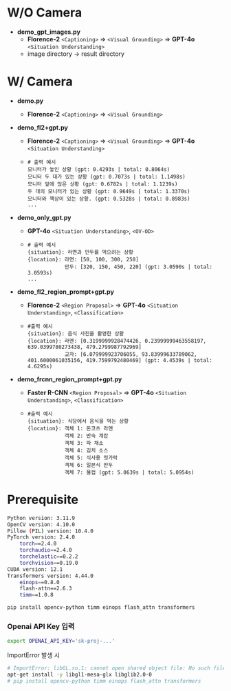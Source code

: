 # W/O Camera

- **demo_gpt_images.py**
    - **Florence-2** `<Captioning>` ⇒ `<Visual Grounding>` ⇒ **GPT-4o** `<Situation Understanding>`
    - image directory -> result directory

# W/ Camera
- **demo.py**
    - **Florence-2** `<Captioning>` ⇒ `<Visual Grounding>`

- **demo_fl2+gpt.py**
    - **Florence-2** `<Captioning>` ⇒ `<Visual Grounding>` ⇒ **GPT-4o** `<Situation Understanding>`
    - ```
      # 출력 예시
      모니터가 놓인 상황 (gpt: 0.4293s | total: 0.8064s)
      모니터 두 대가 있는 상황 (gpt: 0.7073s | total: 1.1498s)
      모니터 앞에 앉은 상황 (gpt: 0.6782s | total: 1.1239s)
      두 대의 모니터가 있는 상황 (gpt: 0.9649s | total: 1.3370s)
      모니터와 책상이 있는 상황. (gpt: 0.5328s | total: 0.8983s)
      ...
      ```

- **demo_only_gpt.py**
    - **GPT-4o** `<Situation Understanding>`, `<OV-OD>`
    - ```
      # 출력 예시
      {situation}: 라면과 만두를 먹으려는 상황
      {location}: 라면: [50, 100, 300, 250]
                  만두: [320, 150, 450, 220] (gpt: 3.0590s | total: 3.0593s)
      ...
      ```
- **demo_fl2_region_prompt+gpt.py**
    - **Florence-2** `<Region Proposal>` ⇒ **GPT-4o** `<Situation Understanding>`, `<Classification>`
    - ```
      #출력 예시
      {situation}: 음식 사진을 촬영한 상황
      {location}: 라멘: [0.3199999928474426, 0.23999999463558197, 639.0399780273438, 479.2799987792969]
                  교자: [6.079999923706055, 93.83999633789062, 401.6000061035156, 419.7599792480469] (gpt: 4.4539s | total: 4.6295s)      
      ```

- **demo_frcnn_region_prompt+gpt.py**
    - **Faster R-CNN** `<Region Proposal>` ⇒ **GPT-4o** `<Situation Understanding>`, `<Classification>`
    - ```
      #출력 예시
      {situation}: 식당에서 음식을 먹는 상황
      {location}: 객체 1: 돈코츠 라멘
                  객체 2: 반숙 계란
                  객체 3: 파 채소
                  객체 4: 김치 소스
                  객체 5: 식사용 젓가락
                  객체 6: 일본식 만두
                  객체 7: 물컵 (gpt: 5.0639s | total: 5.0954s)
      ``` 

# Prerequisite 
```bash 
Python version: 3.11.9
OpenCV version: 4.10.0
Pillow (PIL) version: 10.4.0
PyTorch version: 2.4.0
    torch==2.4.0
    torchaudio==2.4.0
    torchelastic==0.2.2
    torchvision==0.19.0
CUDA version: 12.1
Transformers version: 4.44.0
    einops==0.8.0
    flash-attn==2.6.3
    timm==1.0.8
```
```bash
pip install opencv-python timm einops flash_attn transformers
```

### Openai API Key 입력
```bash
export OPENAI_API_KEY='sk-proj-...'
```

ImportError 발생 시
``` bash
# ImportError: libGL.so.1: cannot open shared object file: No such file or directory
apt-get install -y libgl1-mesa-glx libglib2.0-0
# pip install opencv-python timm einops flash_attn transformers
```

